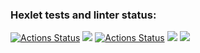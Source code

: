 ### Hexlet tests and linter status:
[![Actions Status](https://github.com/ArtemStruts/frontend-project-lvl1/workflows/hexlet-check/badge.svg)](https://github.com/ArtemStruts/frontend-project-lvl1/actions)
<a href="https://codeclimate.com/github/codeclimate/codeclimate/maintainability"><img src="https://api.codeclimate.com/v1/badges/a99a88d28ad37a79dbf6/maintainability" /></a>
[![Actions Status](https://github.com/ArtemStruts/frontend-project-lvl1/actions/workflows/github-actions-demo.yml/badge.svg)](https://github.com/ArtemStruts/frontend-project-lvl1/actions)
<a href="https://asciinema.org/a/eIuIfm3SSBY1xwaij7RH2Fr7V" target="_blank"><img src="https://asciinema.org/a/eIuIfm3SSBY1xwaij7RH2Fr7V.svg" /></a>
<a href="https://asciinema.org/a/PdLU3POSc4iryJpwAJFOvPQAv" target="_blank"><img src="https://asciinema.org/a/PdLU3POSc4iryJpwAJFOvPQAv.svg" /></a>
